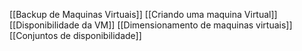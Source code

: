 [[Backup de Maquinas Virtuais]]
[[Criando uma maquina Virtual]]
[[Disponibilidade da VM]]
[[Dimensionamento de maquinas virtuais]]
[[Conjuntos de disponibilidade]]


